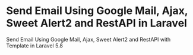 # Send Email Using Google Mail, Ajax, Sweet Alert2 and RestAPI in Laravel

Send Email Using Google Mail, Ajax, Sweet Alert2 and RestAPI with Template in Laravel 5.8
